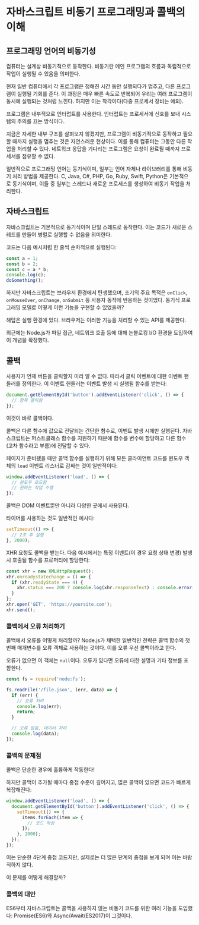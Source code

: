 # 자바스크립트 비동기 프로그래밍과 콜백의 이해

## 프로그래밍 언어의 비동기성

컴퓨터는 설계상 비동기적으로 동작한다. 비동기란 메인 프로그램의 흐름과 독립적으로 작업이 실행될 수 있음을 의미한다.

현재 일반 컴퓨터에서 각 프로그램은 정해진 시간 동안 실행되다가 멈추고, 다른 프로그램이 실행될 기회를 준다. 이 과정은 매우 빠른 속도로 반복되어 우리는 여러 프로그램이 동시에 실행되는 것처럼 느낀다. 하지만 이는 착각이다(다중 프로세서 장비는 예외).

프로그램은 내부적으로 인터럽트를 사용한다. 인터럽트는 프로세서에 신호를 보내 시스템의 주의를 끄는 방식이다.

지금은 자세한 내부 구조를 살펴보지 않겠지만, 프로그램이 비동기적으로 동작하고 필요할 때까지 실행을 멈추는 것은 자연스러운 현상이다. 이를 통해 컴퓨터는 그동안 다른 작업을 처리할 수 있다. 네트워크 응답을 기다리는 프로그램은 요청이 완료될 때까지 프로세서를 점유할 수 없다.

일반적으로 프로그래밍 언어는 동기식이며, 일부는 언어 자체나 라이브러리를 통해 비동기 처리 방법을 제공한다. C, Java, C#, PHP, Go, Ruby, Swift, Python은 기본적으로 동기식이며, 이들 중 일부는 스레드나 새로운 프로세스를 생성하여 비동기 작업을 처리한다.

## 자바스크립트

자바스크립트는 기본적으로 동기식이며 단일 스레드로 동작한다. 이는 코드가 새로운 스레드를 만들어 병렬로 실행할 수 없음을 의미한다.

코드는 다음 예시처럼 한 줄씩 순차적으로 실행된다:

```javascript
const a = 1;
const b = 2;
const c = a * b;
console.log(c);
doSomething();
```

하지만 자바스크립트는 브라우저 환경에서 탄생했으며, 초기의 주요 목적은 `onClick`, `onMouseOver`, `onChange`, `onSubmit` 등 사용자 동작에 반응하는 것이었다. 동기식 프로그래밍 모델로 어떻게 이런 기능을 구현할 수 있었을까?

해답은 실행 환경에 있다. 브라우저는 이러한 기능을 처리할 수 있는 API를 제공한다.

최근에는 Node.js가 파일 접근, 네트워크 호출 등에 대해 논블로킹 I/O 환경을 도입하여 이 개념을 확장했다.

## 콜백

사용자가 언제 버튼을 클릭할지 미리 알 수 없다. 따라서 클릭 이벤트에 대한 이벤트 핸들러를 정의한다. 이 이벤트 핸들러는 이벤트 발생 시 실행될 함수를 받는다:

```javascript
document.getElementById('button').addEventListener('click', () => {
  // 항목 클릭됨
});
```

이것이 바로 콜백이다.

콜백은 다른 함수에 값으로 전달되는 간단한 함수로, 이벤트 발생 시에만 실행된다. 자바스크립트는 퍼스트클래스 함수를 지원하기 때문에 함수를 변수에 할당하고 다른 함수(고차 함수라고 부름)에 전달할 수 있다.

페이지가 준비됐을 때만 콜백 함수를 실행하기 위해 모든 클라이언트 코드를 윈도우 객체의 `load` 이벤트 리스너로 감싸는 것이 일반적이다:

```javascript
window.addEventListener('load', () => {
  // 윈도우 로드됨
  // 원하는 작업 수행
});
```

콜백은 DOM 이벤트뿐만 아니라 다양한 곳에서 사용된다.

타이머를 사용하는 것도 일반적인 예시다:

```javascript
setTimeout(() => {
  // 2초 후 실행
}, 2000);
```

XHR 요청도 콜백을 받는다. 다음 예시에서는 특정 이벤트(이 경우 요청 상태 변경) 발생 시 호출될 함수를 프로퍼티에 할당한다:

```javascript
const xhr = new XMLHttpRequest();
xhr.onreadystatechange = () => {
  if (xhr.readyState === 4) {
    xhr.status === 200 ? console.log(xhr.responseText) : console.error('error');
  }
};
xhr.open('GET', 'https://yoursite.com');
xhr.send();
```

### 콜백에서 오류 처리하기

콜백에서 오류를 어떻게 처리할까? Node.js가 채택한 일반적인 전략은 콜백 함수의 첫 번째 매개변수를 오류 객체로 사용하는 것이다. 이를 오류 우선 콜백이라고 한다.

오류가 없으면 이 객체는 `null`이다. 오류가 있다면 오류에 대한 설명과 기타 정보를 포함한다.

```javascript
const fs = require('node:fs');

fs.readFile('/file.json', (err, data) => {
  if (err) {
    // 오류 처리
    console.log(err);
    return;
  }

  // 오류 없음, 데이터 처리
  console.log(data);
});
```

### 콜백의 문제점

콜백은 단순한 경우에 훌륭하게 작동한다!

하지만 콜백이 추가될 때마다 중첩 수준이 깊어지고, 많은 콜백이 있으면 코드가 빠르게 복잡해진다:

```javascript
window.addEventListener('load', () => {
  document.getElementById('button').addEventListener('click', () => {
    setTimeout(() => {
      items.forEach(item => {
        // 코드 작성
      });
    }, 2000);
  });
});
```

이는 단순한 4단계 중첩 코드지만, 실제로는 더 많은 단계의 중첩을 보게 되며 이는 바람직하지 않다.

이 문제를 어떻게 해결할까?

### 콜백의 대안

ES6부터 자바스크립트는 콜백을 사용하지 않는 비동기 코드를 위한 여러 기능을 도입했다: Promise(ES6)와 Async/Await(ES2017)이 그것이다.